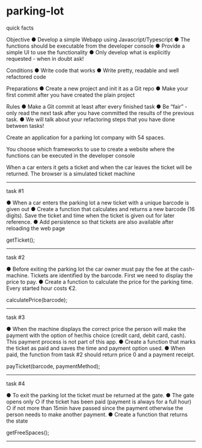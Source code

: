 # parking-lot

quick facts

Objective 
● Develop a simple Webapp using Javascript/Typescript
● The functions should be executable from the developer console
● Provide a simple UI to use the functionality
● Only develop what is explicitly requested - when in doubt ask!

Conditions 
● Write code that works
● Write pretty, readable and well refactored code

Preparations 
● Create a new project and init it as a Git repo
● Make your first commit after you have created the plain project

Rules 
● Make a Git commit at least after every finished task
● Be “fair” - only read the next task after you have committed the results
of the previous task.
● We will talk about your refactoring steps that you have done between
tasks!

Create an application for a parking lot
company with 54 spaces.

You choose which frameworks to use to
create a website where the functions can
be executed in the developer console

When a car enters it gets a ticket and
when the car leaves the ticket will be
returned. The browser is a simulated
ticket machine

------------------------------------------------------------------
task #1

● When a car enters the parking lot a new ticket with a
unique barcode is given out
● Create a function that calculates and returns a new
barcode (16 digits). Save the ticket and time when the
ticket is given out for later reference.
● Add persistence so that tickets are also available after
reloading the web page

getTicket();

------------------------------------------------------------------
task #2

● Before exiting the parking lot the car owner must pay the
fee at the cash-machine. Tickets are identified by the
barcode. First we need to display the price to pay.
● Create a function to calculate the price for the parking
time. Every started hour costs €2.

calculatePrice(barcode);

-------------------------------------------------------------------------

task #3

● When the machine displays the correct price the person
will make the payment with the option of her/his choice
(credit card, debit card, cash). This payment process is
not part of this app.
● Create a function that marks the ticket as paid and saves
the time and payment option used.
● When paid, the function from task #2 should return price
0 and a payment receipt.

payTicket(barcode, paymentMethod);

-----------------------------------------------------------------------

task #4

● To exit the parking lot the ticket must be returned at the
gate.
● The gate opens only
○ if the ticket has been paid (payment is always for a full
hour)
○ if not more than 15min have passed since the payment
otherwise the person needs to make another payment.
● Create a function that returns the state

getFreeSpaces();

--------------------------------------------------------------------------





